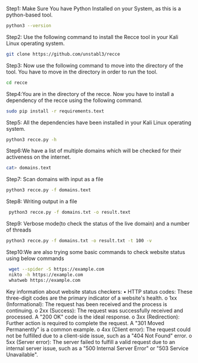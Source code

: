  Step1: Make Sure You have Python Installed on your System, as this is a python-based tool. 
 ```bash
python3 --version
```

Step2: Use the following command to install the Recce tool in your Kali Linux operating system.
```bash
git clone https://github.com/unstabl3/recce
```

Step3: Now use the following command to move into the directory of the tool. You have to move in the directory in order to run the tool.
```bash
cd recce
```

Step4:You are in the directory of the recce. Now you have to install a dependency of the recce using the following command.
```bash
sudo pip install -r requirements.text
```

Step5: All the dependencies have been installed in your Kali Linux operating system.
```bash
python3 recce.py -h
```

Step6:We have a list of multiple domains which will be checked for their activeness on the internet.
```bash
cat> domains.text
```

Step7: Scan domains with input as a file 
```bash
python3 recce.py -f domains.text
```

Step8:  Writing output in a file 
```bash
 python3 recce.py -f domains.txt -o result.text 
 ```

 Step9: Verbose mode(to check the status of the live domain) and a number of threads 
 ```bash
 python3 recce.py -f domains.txt -o result.txt -t 100 -v
 ```

 Step10:We are also trying some basic commands to check website status using below commands 
 ```bash
  wget --spider -S https://example.com 
  nikto -h https://example.com
  whatweb https://example.com
```

Key information about website status checkers: 
• HTTP status codes: These three-digit codes are the primary indicator of a website's health. 
     o 1xx (Informational): The request has been received and the process is continuing. 
     o 2xx (Success): The request was successfully received and processed. A "200 OK" 
       code is the ideal response. 
     o 3xx (Redirection): Further action is required to complete the request. A "301 Moved 
       Permanently" is a common example. 
     o 4xx (Client error): The request could not be fulfilled due to a client-side issue, such 
       as a "404 Not Found" error. 
     o 5xx (Server error): The server failed to fulfill a valid request due to an internal server 
       issue, such as a "500 Internal Server Error" or "503 Service Unavailable".
